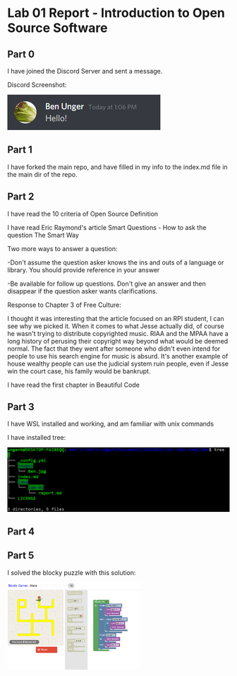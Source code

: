 # Lab 01 Report - Introduction to Open Source Software

## Part 0
I have joined the Discord Server and sent a message.

Discord Screenshot:

<img src="images/discord.png" />

## Part 1
I have forked the main repo, and have filled in my info to the index.md file in the main dir of the repo.

## Part 2
I have read the 10 criteria of Open Source Definition

I have read Eric Raymond's article Smart Questions - How to ask the question The Smart Way

Two more ways to answer a question:

-Don't assume the question asker knows the ins and outs of a language or library. You should provide reference in your answer

-Be available for follow up questions. Don't give an answer and then disappear if the question asker wants clarifications.

Response to Chapter 3 of Free Culture:

I thought it was interesting that the article focused on an RPI student, I can see why we picked it. When it comes to what Jesse actually did, of course he wasn't trying to distribute copyrighted music. RIAA and the MPAA have a long history of perusing their copyright way beyond what would be deemed normal. The fact that they went after someone who didn't even intend for people to use his search engine for music is absurd. It's another example of house wealthy people can use the judicial system ruin people, even if Jesse win the court case, his family would be bankrupt.

I have read the first chapter in Beautiful Code

## Part 3

I have WSL installed and working, and am familiar with unix commands

I have installed tree:

<img src="images/tree.png" />

## Part 4



## Part 5
I solved the blocky puzzle with this solution:

<img src="images/blocky.png" style="width:60%"/>
